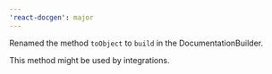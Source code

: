 ```yaml
---
'react-docgen': major
---
```


Renamed the method `toObject` to `build` in the DocumentationBuilder.

This method might be used by integrations.
